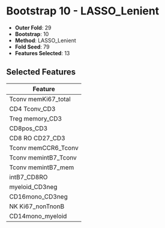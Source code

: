 # Bootstrap 10 - LASSO_Lenient

- **Outer Fold**: 29
- **Bootstrap**: 10
- **Method**: LASSO_Lenient
- **Fold Seed**: 79
- **Features Selected**: 13

## Selected Features

| Feature |
|---------|
| Tconv memKi67_total |
| CD4 Tconv_CD3 |
| Treg memory_CD3 |
| CD8pos_CD3 |
| CD8 RO CD27_CD3 |
| Tconv memCCR6_Tconv |
| Tconv memintB7_Tconv |
| Tconv memintB7_mem |
| intB7_CD8RO |
| myeloid_CD3neg |
| CD16mono_CD3neg |
| NK Ki67_nonTnonB |
| CD14mono_myeloid |
